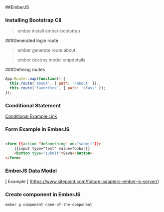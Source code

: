 ##EmberJS

### Installing Bootstrap Cli
>ember install ember-bootstrap

###Generated login route
>ember generate route about

>ember destroy model empdetails

###Defining routes

```javascript
App.Router.map(function() {
  this.route('about', { path: '/about' });
  this.route('favorites', { path: '/favs' });
});
```

### Conditional Statement 

[Conditional Example Link](http://www.tutorialspoint.com/emberjs/temp_conditon_if.htm)

### Form Example in EmberJS

```html

<form {{action "doSomething" on="submit"}}>
    {{input type="text" value=foobar}}
    <button type="submit">Save</button>
</form>

```

### EmberJS Data Model

[ Example ] (https://www.sitepoint.com/fixture-adapters-ember-js-server/)

### Create component in EmberJS

```
ember g component name-of-the-component
```


